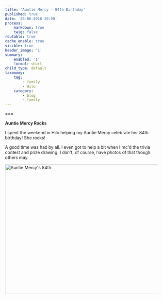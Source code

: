 ```yaml
---
title: 'Auntie Mercy - 84th Birthday'
published: true
date: '26-06-2016 20:00'
process:
    markdown: true
    twig: false
routable: true
cache_enable: true
visible: true
header_image: '1'
summary:
    enabled: '1'
    format: short
child_type: default
taxonomy:
    tag:
        - family
        - Hilo
    category:
        - blog
        - family
---
```



===

**Auntie Mercy Rocks**

I spent the weekend in Hilo helping my Auntie Mercy celebrate her 84th birthday! She rocks!

A good time was had by all. I even got to help a bit when I mc'd the trivia contest and prize drawing. I don't, of course, have photos of that though others may.

<a data-flickr-embed="true"  href="https://www.flickr.com/gp/mgps-bob/8ve561" title="Auntie Mercy&#x27;s 84th"><img src="https://c8.staticflickr.com/8/7408/27930815055_31b3bf0724_z.jpg" width="640" height="427" alt="Auntie Mercy&#x27;s 84th"></a><script async src="//embedr.flickr.com/assets/client-code.js" charset="utf-8"></script>

